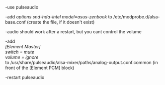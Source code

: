 -use pulseaudio

-add _options snd-hda-intel model=asus-zenbook_
 to /etc/modprobe.d/alsa-base.conf
 (create the file, if it doesn't exist)
 
-audio should work after a restart, but you cant control the volume

-add  
_[Element Master]  
  switch = mute  
  volume = ignore_  
 to /usr/share/pulseaudio/alsa-mixer/paths/analog-output.conf.common
 (in front of the [Element PCM] block)
 
 -restart pulseaudio
